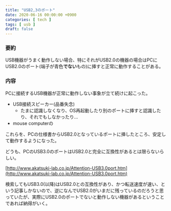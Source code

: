 ```yaml
---
title: "USB2,3のポート"
date: 2020-06-16 00:00:00 +0900
categories: [ tech ]
tags: [ usb ]
draft: false
---
```


### 要約
USB機器がうまく動作しない場合、特にそれがUSB2.0の機器の場合はPCにUSB2.0のポート(端子が青色**でない**もの)に挿すと正常に動作することがある。

### 内容
PCに接続するUSB機器が正常に動作しない事象が立て続けに起こった。
* USB接続スピーカー(品番失念)
  - たまに認識しなくなり、OS再起動したり別のポートに挿すと認識したり、それでもしなかったり...
* mouse computerの

これらを、PCの仕様書からUSB2.0となっているポートに挿したところ、安定して動作するようになった。

どうも、PCのUSB3.0のポートはUSB2.0と完全に互換性があるとは限らないらしい。

[http://www.akatsuki-lab.co.jp/Attention-USB3.0port.htm](http://www.akatsuki-lab.co.jp/Attention-USB3.0port.htm)

検索してもUSB3.0(以降)はUSB2.0との互換性があり、かつ転送速度が速い、という記事しかないので、逆になんでUSB2.0がいまだに残っているのだろうと思っていたが、実際にUSB2.0のポートでないと動作しない機器があるということであれば納得がいく。
